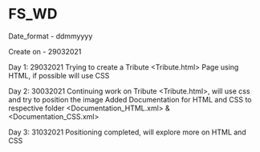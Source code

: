 # FS_WD

Date_format - ddmmyyyy

Create on - 29032021

Day 1: 29032021
Trying to create a Tribute <Tribute.html> Page using HTML, if possible will use CSS

Day 2: 30032021
Continuing work on Tribute <Tribute.html>, will use css and try to position the image
Added Documentation for HTML and CSS to respective folder <Documentation_HTML.xml> & <Documentation_CSS.xml>

Day 3: 31032021
Positioning completed, will explore more on HTML and CSS